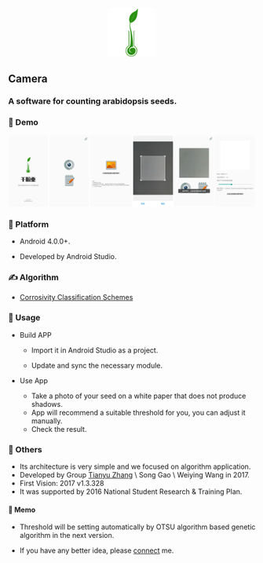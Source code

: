 <p align="center">
	<img width="100" height="100" src="app\src\main\res\mipmap-xxhdpi\logo.png" alt="logo">
</p>

## Camera

### A software for counting arabidopsis seeds.

### 🌈 Demo

![Demo](screenshot.png)

### 🛵 Platform

- Android 4.0.0+.

- Developed by Android Studio.

### ✍ Algorithm

- [Corrosivity Classification Schemes](https://blog.csdn.net/li_wen01/article/details/72867057)

### 🔨 Usage

- Build APP
  
  - Import it in Android Studio as a project.

  - Update and sync the necessary module.
- Use App
  - Take a photo of your seed on a white paper that does not produce shadows.
  - App will recommend a suitable threshold for you, you can adjust it manually.
  - Check the result.

### 🎤 Others

- Its architecture is very simple and we focused on algorithm application.
- Developed by Group [Tianyu Zhang](https://ztygalaxy.github.io) \ Song Gao \ Weiying Wang in 2017.
- First Vision: 2017 v1.3.328
- It was supported by 2016 National Student Research & Training Plan.

#### 📜  Memo

- Threshold will be setting automatically by OTSU algorithm based genetic algorithm in the next version.

- If you have any better idea, please [connect](mailto:tyzhang@hdu.edu.cn) me.
